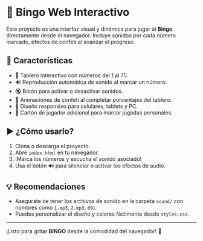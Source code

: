 # 🎉 Bingo Web Interactivo

Este proyecto es una interfaz visual y dinámica para jugar al **Bingo** directamente desde el navegador. Incluye sonidos por cada número marcado, efectos de confeti al avanzar el progreso.

## 🚀 Características

- 🎯 Tablero interactivo con números del 1 al 75.
- 🔊 Reproducción automática de sonido al marcar un número.
- 🔇 Botón para activar o desactivar sonidos.
- 🎊 Animaciones de confeti al completar porcentajes del tablero.
- 📱 Diseño responsivo para celulares, tablets y PC.
- 🧠 Cartón de jugador adicional para marcar jugadas personales.


## ▶️ ¿Cómo usarlo?

1. Clona o descarga el proyecto.
2. Abre `index.html` en tu navegador.
3. ¡Marca los números y escucha el sonido asociado!
4. Usa el botón 🔊 para silenciar o activar los efectos de audio.

## 💡 Recomendaciones

- Asegúrate de tener los archivos de sonido en la carpeta `sound/` con nombres como `1.mp3`, `2.mp3`, etc.
- Puedes personalizar el diseño y colores fácilmente desde `styles.css`.

---

¡Listo para gritar **BINGO** desde la comodidad del navegador! 🎉
